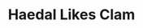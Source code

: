 ---
title: Haedal Likes Clam
weight: 2
image_path: /assets/images/project/animation.png
description: Short flip book animation
---